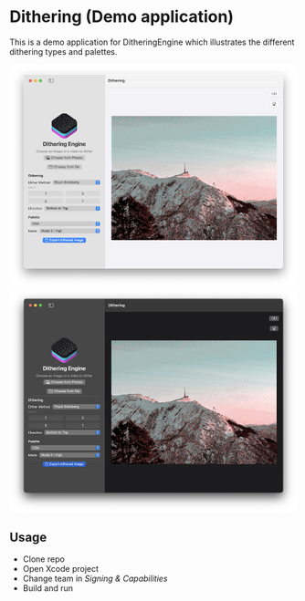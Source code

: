 # Dithering (Demo application)

This is a demo application for DitheringEngine which illustrates the different dithering types and palettes.

![Screenshot of demo app](../Resources/DitheringDemoAppLight.png#gh-light-mode-only)
![Screenshot of demo app](../Resources/DitheringDemoAppDark.png#gh-dark-mode-only)

## Usage

- Clone repo
- Open Xcode project
- Change team in *Signing & Capabilities*
- Build and run